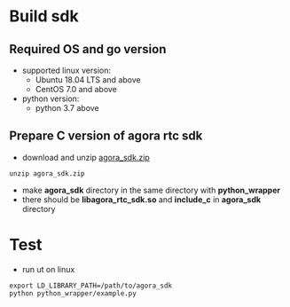 # Build sdk
## Required OS and go version
- supported linux version: 
  - Ubuntu 18.04 LTS and above
  - CentOS 7.0 and above
- python version:
  - python 3.7 above

## Prepare C version of agora rtc sdk
- download and unzip [agora_sdk.zip](https://share.weiyun.com/lfBp0bOE)
```
unzip agora_sdk.zip
```
- make **agora_sdk** directory in the same directory with **python_wrapper**
- there should be **libagora_rtc_sdk.so** and **include_c** in **agora_sdk** directory

# Test
- run ut on linux
```
export LD_LIBRARY_PATH=/path/to/agora_sdk
python python_wrapper/example.py
```

